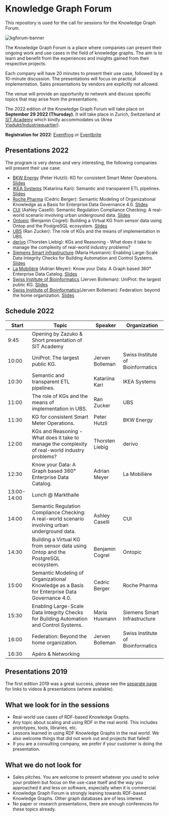 # Knowledge Graph Forum

This repository is used for the call for sessions for the Knowledge Graph Forum. 

![kgforum-banner](https://user-images.githubusercontent.com/583021/189692188-f21d21fb-1e89-4370-a9e2-ee22f58db77e.jpg)

The Knowledge Graph Forum is a place where companies can present their ongoing work and use cases in the field of knowledge graphs. The aim is to learn and benefit from the experiences and insights gained from their respective projects.

Each company will have 20 minutes to present their use case, followed by a 10-minute discussion. The presentations will focus on practical implementation. Sales presentations by vendors are explicitly not allowed.

The venue will provide an opportunity to network and discuss specific topics that may arise from the presentations.

The 2022 edition of the Knowledge Graph Forum will take place on **September 29 2022 (Thursday)**. It will take place in Zurich, Switzerland at [SIT Academy](https://sit.academy/) which kindly accommodates us (Area [Viadukt/Industriequartier](https://goo.gl/maps/jNkep5FNytVGFMRF7)).

**Registration for 2022**: [Eventfrog](https://eventfrog.ch/de/p/wissenschaft-und-technik/knowledge-graph-forum-2022-en-6972880506569257209.html) or [Eventbrite](https://www.eventbrite.fr/e/knowledge-graph-forum-2022-en-tickets-415903587827)

## Presentations 2022

The program is very dense and very interesting, the following companies will present their use case:

* [BKW Energy](https://github.com/zazuko/knowledge-graph-forum/issues/20) (Peter Hutzli): KG for consistent Smart Meter Operations. [Slides](2022/Zazuko_KG_Forum_2022-BKW_Smart_Meter.pdf)
* [IKEA Systems](https://github.com/zazuko/knowledge-graph-forum/issues/19) (Katariina Kari): Semantic and transparent ETL pipelines. [Slides](2022/Zazuko_KG_Forum_2022-Ikea_Semantic_ETL_Pipelines.pdf)
* [Roche Pharma](https://github.com/zazuko/knowledge-graph-forum/issues/18) (Cedric Berger): Semantic Modeling of Organizational Knowledge as a Basis for Enterprise Data Governance 4.0. [Slides](2022/Zazuko_KG_Forum_2022-Roche_Data_Governance_4.0.pdf)
* [CUI](https://github.com/zazuko/knowledge-graph-forum/issues/17) (Ashley Caselli): Semantic Regulation Compliance Checking: A real-world scenario involving urban underground data. [Slides](2022/Zazuko_KG_Forum_2022-CUI_Semantic_Regulation_Compliance.pdf)
* [Ontopic](https://github.com/zazuko/knowledge-graph-forum/issues/16) (Benjamin Cogrel): Building a Virtual KG from sensor data using Ontop and the PostgreSQL ecosystem. [Slides](2022/Zazuko_KG_Forum_2022-Ontopic_Virtual_KG.pdf)
* [UBS](https://github.com/zazuko/knowledge-graph-forum/issues/15) (Ran Zucker): The role of KGs and the means of implementation in UBS.
* [derivo](https://github.com/zazuko/knowledge-graph-forum/issues/14) (Thorsten Liebig): KGs and Reasoning - What does it take to manage the complexity of real-world industry problems?
* [Siemens Smart Infrastructure](https://github.com/zazuko/knowledge-graph-forum/issues/13) (Maria Husmann): Enabling Large-Scale Data Integrity Checks for Building Automation and Control Systems. [Slides](2022/Zazuko_KG_Forum_2022-Siemens_Data_Integrity.pdf)
* [La Mobilière](https://github.com/zazuko/knowledge-graph-forum/issues/12) (Adrian Meyer): Know your Data: A Graph based 360° Enterprise  Data Catalog. [Slides](2022/Zazuko_KG_Forum_2022-La_Mobiliere_Data_Catalog.pdf)
* [Swiss Institute of Bioinformatics](https://github.com/zazuko/knowledge-graph-forum/issues/10) (Jerven Bolleman): UniProt: the largest public KG. [Slides](2022/Zazuko_KG_Forum_2022-Uniprot_largest_public_KG.pdf)
* [Swiss Institute of Bioinformatics](https://github.com/zazuko/knowledge-graph-forum/issues/11)(Jerven Bolleman): Federation: beyond the home organization. [Slides](2022/Zazuko_KG_Forum_2022-Federation_beyond_home.pdf)

## Schedule 2022

| Start       | Topic                                                        | Speaker         | Organization                      |
| ----------- | ------------------------------------------------------------ | --------------- | --------------------------------- |
| 9:45        | Opening by Zazuko & Short presentation of SIT Academy        |                 |                                   |
| 10:00       | UniProt: The largest public KG.                              | Jerven Bolleman | Swiss Institute of Bioinformatics |
| 10:30       | Semantic and transparent ETL pipelines.                      | Katariina Kari  | IKEA Systems                      |
| 11:00       | The role of KGs and the means of implementation in UBS.      | Ran Zucker      | UBS                               |
| 11:30       | KG for consistent Smart Meter Operations.                    | Peter Hutzli    | BKW Energy                        |
| 12:00       | KGs and Reasoning - What does it take to manage the complexity of real-world industry problems? | Thorsten Liebig | derivo                            |
| 12:30       | Know your Data: A Graph based 360° Enterprise Data Catalog.  | Adrian Meyer    | La Mobilière                      |
| 13:00-14:00 | Lunch @ Markthalle                                           |                 |                                   |
| 14:00       | Semantic Regulation Compliance Checking: A real-world scenario involving urban underground data. | Ashley Caselli  | CUI                               |
| 14:30       | Building a Virtual KG from sensor data using Ontop and the PostgreSQL ecosystem. | Benjamin Cogrel | Ontopic                           |
| 15:00       | Semantic Modeling of Organizational Knowledge as a Basis for Enterprise Data Governance 4.0. | Cedric Berger   | Roche Pharma                      |
| 15:30       | Enabling Large-Scale Data Integrity Checks for Building Automation and Control Systems. | Maria Husmann   | Siemens Smart Infrastructure      |
| 16:00       | Federation: Beyond the home organization.                    | Jerven Bolleman | Swiss Institute of Bioinformatics |
| 16:30       | Apéro & Networking                                           |                 |                                   |


## Presentations 2019

The first edition 2019 was a great success, please see the [separate page](2019/README.md) for links to videos & presentations (where available).

## What we look for in the sessions

* Real-world use cases of RDF-based Knowledge Graphs.
* Any topic about scaling and using RDF in the real world. This includes prototypes, tools, libraries, etc.
* Lessons learned in using RDF Knowledge Graphs in the real world. We also welcome things that did not work out and projects that failed!
* If you are a consulting company, we prefer if your customer is doing the presentation.

## What we do not look for

* Sales pitches. You are welcome to present whatever you used to solve your problem but focus on the use-case itself and the way you approached it and less on software, especially when it is commercial.
* Knowledge Graph Forum is strongly leaning towards RDF-based Knowledge Graphs. Other graph databases are of less interest.
* No paper or research presentations, there are enough conferences for these topics already.
